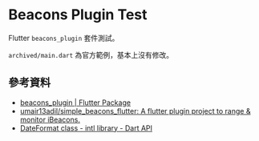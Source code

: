 # Beacons Plugin Test

Flutter `beacons_plugin` 套件測試。

`archived/main.dart` 為官方範例，基本上沒有修改。


## 參考資料

* [beacons_plugin | Flutter Package](https://pub.dev/packages/beacons_plugin)
* [umair13adil/simple_beacons_flutter: A flutter plugin project to range & monitor iBeacons.](https://github.com/umair13adil/simple_beacons_flutter)
* [DateFormat class - intl library - Dart API](https://api.flutter.dev/flutter/intl/DateFormat-class.html)
